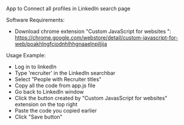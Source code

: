 App to Connect all profiles in LinkedIn search page 

Software Requirements:
- Download chrome extension "Custom JavaScript for websites ": https://chrome.google.com/webstore/detail/custom-javascript-for-web/poakhlngfciodnhlhhgnaaelnpjljija

Usage Example:

- Log in to linkedIn
- Type 'recruiter' in the LinkedIn searchbar
- Select "People with Recruiter titles"
- Copy all the code from app.js file
- Go back to LinkedIn window
- Click the button created by "Custom JavasScript for websites" extension on the top right
- Paste the code you copied earlier
- Click "Save button"